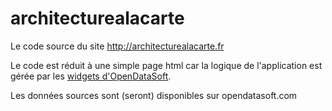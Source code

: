 # architecturealacarte

Le code source du site http://architecturealacarte.fr

Le code est réduit à une simple page html car la logique de l'application est gérée par les [widgets d'OpenDataSoft](https://github.com/opendatasoft/ods-widgets).

Les données sources sont (seront) disponibles sur opendatasoft.com
